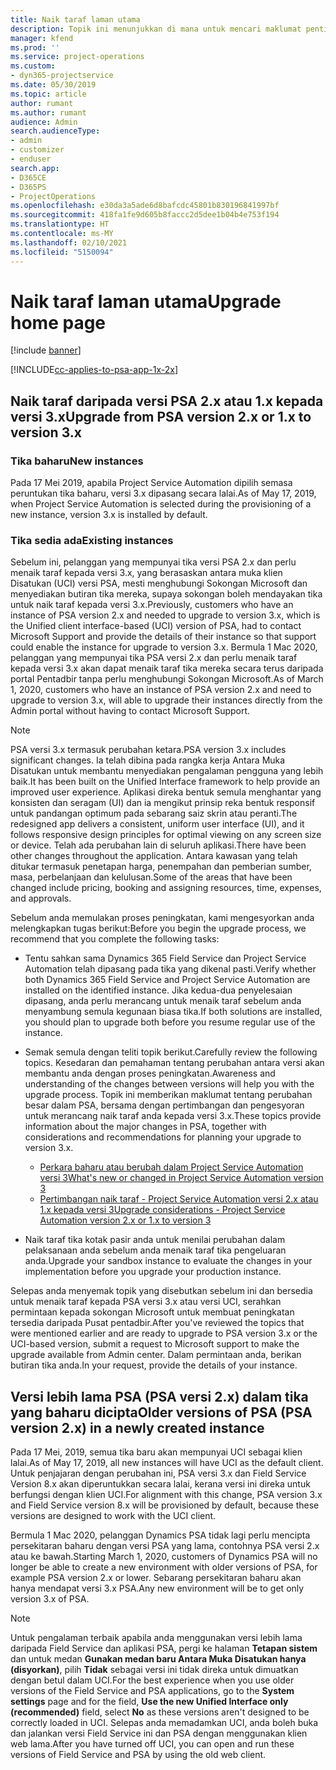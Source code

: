 ```yaml
---
title: Naik taraf laman utama
description: Topik ini menunjukkan di mana untuk mencari maklumat penting mengenai ciri baharu dan diubah dalam Dynamics 365 Project Service Automation dan proses untuk menaik taraf kepada versi terbaharu.
manager: kfend
ms.prod: ''
ms.service: project-operations
ms.custom:
- dyn365-projectservice
ms.date: 05/30/2019
ms.topic: article
author: rumant
ms.author: rumant
audience: Admin
search.audienceType:
- admin
- customizer
- enduser
search.app:
- D365CE
- D365PS
- ProjectOperations
ms.openlocfilehash: e30da3a5ade6d8bafcdc45801b830196841997bf
ms.sourcegitcommit: 418fa1fe9d605b8faccc2d5dee1b04b4e753f194
ms.translationtype: HT
ms.contentlocale: ms-MY
ms.lasthandoff: 02/10/2021
ms.locfileid: "5150094"
---
```

# <a name="upgrade-home-page"></a><span data-ttu-id="216c3-103">Naik taraf laman utama</span><span class="sxs-lookup"><span data-stu-id="216c3-103">Upgrade home page</span></span>

[!include [banner](../includes/psa-now-project-operations.md)]

[!INCLUDE[cc-applies-to-psa-app-1x-2x](../includes/cc-applies-to-psa-app-1x-2x.md)]

## <a name="upgrade-from-psa-version-2x-or-1x-to-version-3x"></a><span data-ttu-id="216c3-104">Naik taraf daripada versi PSA 2.x atau 1.x kepada versi 3.x</span><span class="sxs-lookup"><span data-stu-id="216c3-104">Upgrade from PSA version 2.x or 1.x to version 3.x</span></span>

### <a name="new-instances"></a><span data-ttu-id="216c3-105">Tika baharu</span><span class="sxs-lookup"><span data-stu-id="216c3-105">New instances</span></span>

<span data-ttu-id="216c3-106">Pada 17 Mei 2019, apabila Project Service Automation dipilih semasa peruntukan tika baharu, versi 3.x dipasang secara lalai.</span><span class="sxs-lookup"><span data-stu-id="216c3-106">As of May 17, 2019, when Project Service Automation is selected during the provisioning of a new instance, version 3.x is installed by default.</span></span>

### <a name="existing-instances"></a><span data-ttu-id="216c3-107">Tika sedia ada</span><span class="sxs-lookup"><span data-stu-id="216c3-107">Existing instances</span></span>

<span data-ttu-id="216c3-108">Sebelum ini, pelanggan yang mempunyai tika versi PSA 2.x dan perlu menaik taraf kepada versi 3.x, yang berasaskan antara muka klien Disatukan (UCI) versi PSA, mesti menghubungi Sokongan Microsoft dan menyediakan butiran tika mereka, supaya sokongan boleh mendayakan tika untuk naik taraf kepada versi 3.x.</span><span class="sxs-lookup"><span data-stu-id="216c3-108">Previously, customers who have an instance of PSA version 2.x and needed to upgrade to version 3.x, which is the Unified client interface-based (UCI) version of PSA, had to contact Microsoft Support and provide the details of their instance so that support could enable the instance for upgrade to version 3.x.</span></span> <span data-ttu-id="216c3-109">Bermula 1 Mac 2020, pelanggan yang mempunyai tika PSA versi 2.x dan perlu menaik taraf kepada versi 3.x akan dapat menaik taraf tika mereka secara terus daripada portal Pentadbir tanpa perlu menghubungi Sokongan Microsoft.</span><span class="sxs-lookup"><span data-stu-id="216c3-109">As of March 1, 2020, customers who have an instance of PSA version 2.x and need to upgrade to version 3.x, will able to upgrade their instances directly from the Admin portal without having to contact Microsoft Support.</span></span>  

> [!NOTE]
> <span data-ttu-id="216c3-110">PSA versi 3.x termasuk perubahan ketara.</span><span class="sxs-lookup"><span data-stu-id="216c3-110">PSA version 3.x includes significant changes.</span></span> <span data-ttu-id="216c3-111">Ia telah dibina pada rangka kerja Antara Muka Disatukan untuk membantu menyediakan pengalaman pengguna yang lebih baik.</span><span class="sxs-lookup"><span data-stu-id="216c3-111">It has been built on the Unified Interface framework to help provide an improved user experience.</span></span> <span data-ttu-id="216c3-112">Aplikasi direka bentuk semula menghantar yang konsisten dan seragam (UI) dan ia mengikut prinsip reka bentuk responsif untuk pandangan optimum pada sebarang saiz skrin atau peranti.</span><span class="sxs-lookup"><span data-stu-id="216c3-112">The redesigned app delivers a consistent, uniform user interface (UI), and it follows responsive design principles for optimal viewing on any screen size or device.</span></span> <span data-ttu-id="216c3-113">Telah ada perubahan lain di seluruh aplikasi.</span><span class="sxs-lookup"><span data-stu-id="216c3-113">There have been other changes throughout the application.</span></span> <span data-ttu-id="216c3-114">Antara kawasan yang telah ditukar termasuk penetapan harga, penempahan dan pemberian sumber, masa, perbelanjaan dan kelulusan.</span><span class="sxs-lookup"><span data-stu-id="216c3-114">Some of the areas that have been changed include pricing, booking and assigning resources, time, expenses, and approvals.</span></span>

<span data-ttu-id="216c3-115">Sebelum anda memulakan proses peningkatan, kami mengesyorkan anda melengkapkan tugas berikut:</span><span class="sxs-lookup"><span data-stu-id="216c3-115">Before you begin the upgrade process, we recommend that you complete the following tasks:</span></span>

- <span data-ttu-id="216c3-116">Tentu sahkan sama Dynamics 365 Field Service dan Project Service Automation telah dipasang pada tika yang dikenal pasti.</span><span class="sxs-lookup"><span data-stu-id="216c3-116">Verify whether both Dynamics 365 Field Service and Project Service Automation are installed on the identified instance.</span></span> <span data-ttu-id="216c3-117">Jika kedua-dua penyelesaian dipasang, anda perlu merancang untuk menaik taraf sebelum anda menyambung semula kegunaan biasa tika.</span><span class="sxs-lookup"><span data-stu-id="216c3-117">If both solutions are installed, you should plan to upgrade both before you resume regular use of the instance.</span></span>
- <span data-ttu-id="216c3-118">Semak semula dengan teliti topik berikut.</span><span class="sxs-lookup"><span data-stu-id="216c3-118">Carefully review the following topics.</span></span> <span data-ttu-id="216c3-119">Kesedaran dan pemahaman tentang perubahan antara versi akan membantu anda dengan proses peningkatan.</span><span class="sxs-lookup"><span data-stu-id="216c3-119">Awareness and understanding of the changes between versions will help you with the upgrade process.</span></span> <span data-ttu-id="216c3-120">Topik ini memberikan maklumat tentang perubahan besar dalam PSA, bersama dengan pertimbangan dan pengesyoran untuk merancang naik taraf anda kepada versi 3.x.</span><span class="sxs-lookup"><span data-stu-id="216c3-120">These topics provide information about the major changes in PSA, together with considerations and recommendations for planning your upgrade to version 3.x.</span></span>

    - [<span data-ttu-id="216c3-121">Perkara baharu atau berubah dalam Project Service Automation versi 3</span><span class="sxs-lookup"><span data-stu-id="216c3-121">What's new or changed in Project Service Automation version 3</span></span>](whats-new-changed-v3.md)
    - [<span data-ttu-id="216c3-122">Pertimbangan naik taraf - Project Service Automation versi 2.x atau 1.x kepada versi 3</span><span class="sxs-lookup"><span data-stu-id="216c3-122">Upgrade considerations - Project Service Automation version 2.x or 1.x to version 3</span></span>](upgrade-v3.md)

- <span data-ttu-id="216c3-123">Naik taraf tika kotak pasir anda untuk menilai perubahan dalam pelaksanaan anda sebelum anda menaik taraf tika pengeluaran anda.</span><span class="sxs-lookup"><span data-stu-id="216c3-123">Upgrade your sandbox instance to evaluate the changes in your implementation before you upgrade your production instance.</span></span>

<span data-ttu-id="216c3-124">Selepas anda menyemak topik yang disebutkan sebelum ini dan bersedia untuk menaik taraf kepada PSA versi 3.x atau versi UCI, serahkan permintaan kepada sokongan Microsoft untuk membuat peningkatan tersedia daripada Pusat pentadbir.</span><span class="sxs-lookup"><span data-stu-id="216c3-124">After you've reviewed the topics that were mentioned earlier and are ready to upgrade to PSA version 3.x or the UCI-based version, submit a request to Microsoft support to make the upgrade available from Admin center.</span></span> <span data-ttu-id="216c3-125">Dalam permintaan anda, berikan butiran tika anda.</span><span class="sxs-lookup"><span data-stu-id="216c3-125">In your request, provide the details of your instance.</span></span>

## <a name="older-versions-of-psa-psa-version-2x-in-a-newly-created-instance"></a><span data-ttu-id="216c3-126">Versi lebih lama PSA (PSA versi 2.x) dalam tika yang baharu dicipta</span><span class="sxs-lookup"><span data-stu-id="216c3-126">Older versions of PSA (PSA version 2.x) in a newly created instance</span></span>

<span data-ttu-id="216c3-127">Pada 17 Mei, 2019, semua tika baru akan mempunyai UCI sebagai klien lalai.</span><span class="sxs-lookup"><span data-stu-id="216c3-127">As of May 17, 2019, all new instances will have UCI as the default client.</span></span> <span data-ttu-id="216c3-128">Untuk penjajaran dengan perubahan ini, PSA versi 3.x dan Field Service Version 8.x akan diperuntukkan secara lalai, kerana versi ini direka untuk berfungsi dengan klien UCI.</span><span class="sxs-lookup"><span data-stu-id="216c3-128">For alignment with this change, PSA version 3.x and Field Service version 8.x will be provisioned by default, because these versions are designed to work with the UCI client.</span></span>

<span data-ttu-id="216c3-129">Bermula 1 Mac 2020, pelanggan Dynamics PSA tidak lagi perlu mencipta persekitaran baharu dengan versi PSA yang lama, contohnya PSA versi 2.x atau ke bawah.</span><span class="sxs-lookup"><span data-stu-id="216c3-129">Starting March 1, 2020, customers of Dynamics PSA will no longer be able to create a new environment with older versions of PSA, for example PSA version 2.x or lower.</span></span> <span data-ttu-id="216c3-130">Sebarang persekitaran baharu akan hanya mendapat versi 3.x PSA.</span><span class="sxs-lookup"><span data-stu-id="216c3-130">Any new environment will be to get only version 3.x of PSA.</span></span>

> [!NOTE]
> <span data-ttu-id="216c3-131">Untuk pengalaman terbaik apabila anda menggunakan versi lebih lama daripada Field Service dan aplikasi PSA, pergi ke halaman **Tetapan sistem** dan untuk medan **Gunakan medan baru Antara Muka Disatukan hanya (disyorkan)**, pilih **Tidak** sebagai versi ini tidak direka untuk dimuatkan dengan betul dalam UCI.</span><span class="sxs-lookup"><span data-stu-id="216c3-131">For the best experience when you use older versions of the Field Service and PSA applications, go to the **System settings** page and for the field, **Use the new Unified Interface only (recommended)** field, select **No** as these versions aren't designed to be correctly loaded in UCI.</span></span> <span data-ttu-id="216c3-132">Selepas anda memadamkan UCI, anda boleh buka dan jalankan versi Field Service ini dan PSA dengan menggunakan klien web lama.</span><span class="sxs-lookup"><span data-stu-id="216c3-132">After you have turned off UCI, you can open and run these versions of Field Service and PSA by using the old web client.</span></span> 

